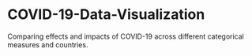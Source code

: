 # COVID-19-Data-Visualization
Comparing effects and impacts of COVID-19 across different categorical measures and countries.
